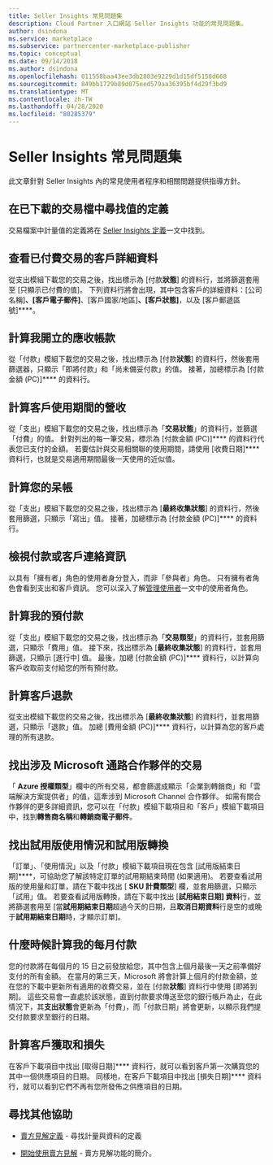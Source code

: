 ```yaml
---
title: Seller Insights 常見問題集
description: Cloud Partner 入口網站 Seller Insights 功能的常見問題集。
author: dsindona
ms.service: marketplace
ms.subservice: partnercenter-marketplace-publisher
ms.topic: conceptual
ms.date: 09/14/2018
ms.author: dsindona
ms.openlocfilehash: 011558baa43ee3db2803e9229d1d15df5158d668
ms.sourcegitcommit: 849bb1729b89d075eed579aa36395bf4d29f3bd9
ms.translationtype: MT
ms.contentlocale: zh-TW
ms.lasthandoff: 04/28/2020
ms.locfileid: "80285379"
---
```

<a name="seller-insights-faq"></a>Seller Insights 常見問題集
===================

此文章針對 Seller Insights 內的常見使用者程序和相關問題提供指導方針。


<a name="find-definitions-for-the-values-in-the-downloaded-transaction-file"></a>在已下載的交易檔中尋找值的定義
------------------------------------------------------------------

交易檔案中計量值的定義將在 [Seller Insights 定義](./si-insights-definitions-v4.md)一文中找到。


<a name="see-customer-details-of-transactions-for-which-ive-been-paid"></a>查看已付費交易的客戶詳細資料
-------------------------------------------------------------

從支出模組下載您的交易之後，找出標示為 [付款**狀態**] 的資料行，並將篩選套用至 [只顯示已付費的值]。 下列資料行將會出現，其中包含客戶的詳細資料：[公司名稱]****、[客戶電子郵件]****、[客戶國家/地區]****、[客戶狀態]****，以及 [客戶郵遞區號]****。


<a name="calculate-my-open-accounts-receivable"></a>計算我開立的應收帳款
-------------------------------------

從「付款」模組下載您的交易之後，找出標示為 [付款**狀態**] 的資料行，然後套用篩選器，只顯示「即將付款」和「尚未備妥付款」的值。 接著，加總標示為 [付款金額 (PC)]**** 的資料行。


<a name="calculate-revenue-by-customer-usage-period"></a>計算客戶使用期間的營收
------------------------------------------

從「支出」模組下載您的交易之後，找出標示為「**交易狀態**」的資料行，並篩選「付費」的值。   針對列出的每一筆交易，標示為 [付款金額 (PC)]**** 的資料行代表您已支付的金額。  若要估計與交易相關聯的使用期間，請使用 [收費日期]**** 資料行，也就是交易適用期間最後一天使用的近似值。


<a name="calculate-your-bad-debt"></a>計算您的呆帳
---------------------

從「支出」模組下載您的交易之後，找出標示為 [**最終收集狀態**] 的資料行，然後套用篩選，只顯示「寫出」值。 接著，加總標示為 [付款金額 (PC)]**** 的資料行。


<a name="view-payout-or-customer-contact-information"></a>檢視付款或客戶連絡資訊
-------------------------------------------

以具有「擁有者」角色的使用者身分登入，而非「參與者」角色。 只有擁有者角色會看到支出和客戶資訊。 您可以深入了解[管理使用者](./cloud-partner-portal-manage-users.md)一文中的使用者角色。


<a name="calculate-my-advance-payouts"></a>計算我的預付款
----------------------------

從「支出」模組下載您的交易之後，找出標示為「**交易類型**」的資料行，並套用篩選，只顯示「費用」值。 接下來，找出標示為 [**最終收集狀態**] 的資料行，並套用篩選，只顯示 [進行中] 值。 最後，加總 [付款金額 (PC)]**** 資料行，以計算向客戶收取前支付給您的所有預付款。


<a name="calculate-customer-refunds"></a>計算客戶退款
--------------------------

從支出模組下載您的交易之後，找出標示為 [**最終收集狀態**] 的資料行，並套用篩選，只顯示「退款」值。 加總 [費用金額 (PC)]**** 資料行，以計算為您的客戶處理的所有退款。


<a name="identify-which-transactions-involved-a-microsoft-channel-partner"></a>找出涉及 Microsoft 通路合作夥伴的交易
----------------------------------------------------------------

「 **Azure 授權類型**」欄中的所有交易，都會篩選成顯示「企業到轉銷商」和「雲端解決方案提供者」的值，這牽涉到 Microsoft Channel 合作夥伴。 如需有關合作夥伴的更多詳細資訊，您可以在「付款」模組下載項目和「客戶」模組下載項目中，找到**轉售商名稱**和**轉銷商電子郵件**。


<a name="identify-trial-usage-and-trial-conversions"></a>找出試用版使用情況和試用版轉換
------------------------------------------

「訂單」、「使用情況」以及「付款」模組下載項目現在包含 [試用版結束日期]****，可協助您了解該特定訂單的試用期結束時間 (如果適用)。 若要查看試用版的使用量和訂單，請在下載中找出 [ **SKU 計費類型**] 欄，並套用篩選，只顯示「試用」值。 若要查看試用版轉換，請在下載中找出 [**試用結束日期] 資料**行，並將篩選套用至 [當**試用期結束日期**超過今天的日期，且**取消日期資料**行是空的或晚于**試用期結束日期**時，才顯示訂單]。


<a name="when-is-my-monthly-payout-calculated"></a>什麼時候計算我的每月付款
------------------------------------

您的付款將在每個月的 15 日之前發放給您，其中包含上個月最後一天之前準備好支付的所有金額。 在當月的第三天，Microsoft 將會計算上個月的付款金額，並在您的下載中更新所有適用的收費交易，並在 [付款**狀態**] 資料行中使用 [即將到期]。 這些交易會一直處於該狀態，直到付款要求傳送至您的銀行帳戶為止，在此情況下，其**支出狀態**會更新為「付費」，而「付款日期」將會更新，以顯示我們提交付款要求至銀行的日期。


<a name="calculate-customer-acquisition-and-loss"></a>計算客戶獲取和損失
---------------------------------------

在客戶下載項目中找出 [取得日期]**** 資料行，就可以看到客戶第一次購買您的其中一個供應項目的日期。 同樣地，在客戶下載項目中找出 [損失日期]**** 資料行，就可以看到它們不再有您所發佈之供應項目的日期。


<a name="finding-more-help"></a>尋找其他協助
-----------------

- [賣方見解定義](./si-insights-definitions-v4.md) - 尋找計量與資料的定義

- [開始使用賣方見解](./si-getting-started.md) - 賣方見解功能的簡介。

